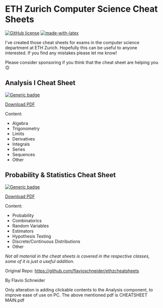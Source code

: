 # ETH Zurich Computer Science Cheat Sheets
[![GitHub license](https://img.shields.io/github/license/Naereen/StrapDown.js.svg)](https://github.com/flavioschneider/ethzcheatsheets)
[![made-with-latex](https://img.shields.io/badge/Made%20with-LaTeX-1f425f.svg)](https://www.latex-project.org/)

I've created those cheat sheets for exams in the computer science department at ETH Zurich. Hopefully this can be useful to anyone interested. If you find any mistakes please let me know!


Please consider sponsoring if you think that the cheat sheet are helping you :blush: 


## Analysis I Cheat Sheet
[![Generic badge](https://img.shields.io/badge/Version-1.0.1-<COLOR>.svg)](https://github.com/flavioschneider/ethzcheatsheets/cheatsheet_analysis_I.pdf)

[Download PDF](https://github.com/flavioschneider/ethzcheatsheets/raw/master/cheatsheet_analysis_I.pdf)

Content:

* Algebra
* Trigonometry
* Limits 
* Derivatives 
* Integrals
* Series
* Sequences
* Other


## Probability & Statistics Cheat Sheet
[![Generic badge](https://img.shields.io/badge/Version-1.0.1-<COLOR>.svg)](https://github.com/flavioschneider/ethzcheatsheets/cheatsheet_probability_and_statistics.pdf)

[Download PDF](https://github.com/flavioschneider/ethzcheatsheets/raw/master/cheatsheet_probability_and_statistics.pdf)

Content:

* Probability
* Combinatorics 
* Random Variables 
* Estimators 
* Hypothesis Testing 
* Discrete/Continuous Distributions 
* Other  

_Not all material in the cheat sheets is covered in the respective classes, some of it is just a useful addition._


Original Repo:
https://github.com/flavioschneider/ethzcheatsheets

By Flavio Schneider

Only alteration is adding clickable contents to the Analysis component, to improve ease of use on PC.
The above mentioned pdf is CHEATSHEET MAIN.pdf


